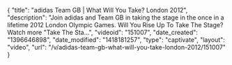 {
    "title": "adidas Team GB | What Will You Take? London 2012",
    "description": "Join adidas and Team GB in taking the stage in the once in a lifetime 2012 London Olympic Games. Will You Rise Up To Take The Stage? Watch more \"Take The Sta...",
    "videoid": "151007",
    "date_created": "1396646898",
    "date_modified": "1418181257",
    "type": "captivate",
    "layout": "video",
    "url": "\/v\/adidas-team-gb-what-will-you-take-london-2012\/151007"
}